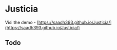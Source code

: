 # Justicia

Visi the demo - [https://saadh393.github.io/Justicia/](https://saadh393.github.io/Justicia/)

## Todo
